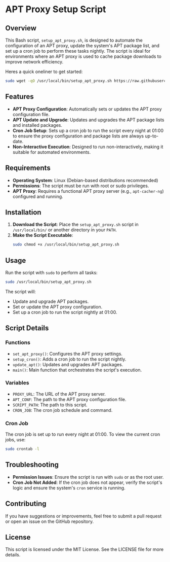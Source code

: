 # APT Proxy Setup Script

## Overview

This Bash script, `setup_apt_proxy.sh`, is designed to automate the configuration of an APT proxy, update the system's APT package list, and set up a cron job to perform these tasks nightly. The script is ideal for environments where an APT proxy is used to cache package downloads to improve network efficiency.

Heres a quick oneliner to get started:

```bash
sudo wget -qO /usr/local/bin/setup_apt_proxy.sh https://raw.githubusercontent.com/Paul1404/setup_apt_proxy.sh/main/setup_apt_proxy.sh && sudo chmod +x /usr/local/bin/setup_apt_proxy.sh && sudo /usr/local/bin/setup_apt_proxy.sh
```

## Features

- **APT Proxy Configuration**: Automatically sets or updates the APT proxy configuration file.
- **APT Update and Upgrade**: Updates and upgrades the APT package lists and installed packages.
- **Cron Job Setup**: Sets up a cron job to run the script every night at 01:00 to ensure the proxy configuration and package lists are always up-to-date.
- **Non-Interactive Execution**: Designed to run non-interactively, making it suitable for automated environments.

## Requirements

- **Operating System**: Linux (Debian-based distributions recommended)
- **Permissions**: The script must be run with root or sudo privileges.
- **APT Proxy**: Requires a functional APT proxy server (e.g., `apt-cacher-ng`) configured and running.

## Installation

1. **Download the Script**: Place the `setup_apt_proxy.sh` script in `/usr/local/bin/` or another directory in your `PATH`.
2. **Make the Script Executable**:
   ```bash
   sudo chmod +x /usr/local/bin/setup_apt_proxy.sh

Usage
-----

Run the script with `sudo` to perform all tasks:

```bash
sudo /usr/local/bin/setup_apt_proxy.sh
```

The script will:

* Update and upgrade APT packages.
* Set or update the APT proxy configuration.
* Set up a cron job to run the script nightly at 01:00.

Script Details
--------------

### Functions

* `set_apt_proxy()`: Configures the APT proxy settings.
* `setup_cron()`: Adds a cron job to run the script nightly.
* `update_apt()`: Updates and upgrades APT packages.
* `main()`: Main function that orchestrates the script's execution.

### Variables

* `PROXY_URL`: The URL of the APT proxy server.
* `APT_CONF`: The path to the APT proxy configuration file.
* `SCRIPT_PATH`: The path to this script.
* `CRON_JOB`: The cron job schedule and command.

### Cron Job

The cron job is set up to run every night at 01:00. To view the current cron jobs, use:

```bash
sudo crontab -l
```

Troubleshooting
---------------

* **Permission Issues**: Ensure the script is run with `sudo` or as the root user.
* **Cron Job Not Added**: If the cron job does not appear, verify the script's logic and ensure the system's `cron` service is running.

Contributing
------------

If you have suggestions or improvements, feel free to submit a pull request or open an issue on the GitHub repository.

License
-------

This script is licensed under the MIT License. See the LICENSE file for more details.
